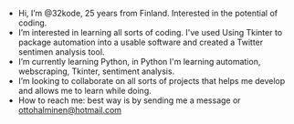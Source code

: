 - Hi, I’m @32kode, 25 years from Finland. Interested in the potential of coding.
- I’m interested in learning all sorts of coding. 
  I've used Using Tkinter to package automation into a usable software and created a Twitter sentimen analysis tool.
- I’m currently learning Python, in Python I'm learning automation, webscraping, Tkinter, sentiment analysis.
- I’m looking to collaborate on all sorts of projects that helps me develop and allows me to learn while doing.
- How to reach me: best way is by sending me a message or ottohalminen@hotmail.com

<!---
32kode/32kode is a ✨ special ✨ repository because its `README.md` (this file) appears on your GitHub profile.
You can click the Preview link to take a look at your changes.
--->
